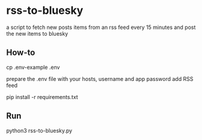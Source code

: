 # rss-to-bluesky
a script to fetch new posts items from an rss feed every 15 minutes and post the new items to bluesky


## How-to

cp .env-example .env

prepare the .env file with your hosts, username and app password
add RSS feed

pip install -r requirements.txt


## Run
python3 rss-to-bluesky.py
